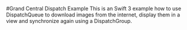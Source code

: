 #Grand Central Dispatch Example
This is an Swift 3 example how to use DispatchQueue to download images from the internet, display them in a view and synchronize again
using a DispatchGroup.

